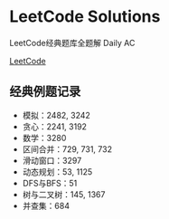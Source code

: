 # LeetCode Solutions

LeetCode经典题库全题解 Daily AC

<a href="https://leetcode.cn/problemset/">LeetCode</a>


## 经典例题记录

* 模拟：2482, 3242
* 贪心：2241, 3192
* 数学：3280
* 区间合并：729, 731, 732
* 滑动窗口：3297
* 动态规划：53, 1125
* DFS与BFS：51
* 树与二叉树：145, 1367
* 并查集：684

